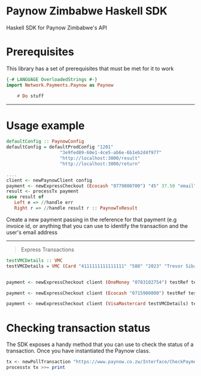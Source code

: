 # Paynow Zimbabwe Haskell SDK

Haskell SDK for Paynow Zimbabwe's API

# Prerequisites

This library has a set of prerequisites that must be met for it to work

```Haskell
{-# LANGUAGE OverloadedStrings #-}
import Network.Payments.Paynow as Paynow

	# Do stuff
```

---

# Usage example

```Haskell
defaultConfig :: PaynowConfig
defaultConfig = defaultProdConfig "1201"
                    "3e9fed89-60e1-4ce5-ab6e-6b1eb2d4f977"
                    "http://localhost:3000/result"
                    "http://localhost:3000/return"

....
client <- newPaynowClient config
payment <- newExpressCheckout (Ecocash "0779800700") "45" 37.50 "email" Nothing
result <- processTx payment
case result of
   Left e => //handle err
   Right r => //handle result r :: PaynowTxResult
```

Create a new payment passing in the reference for that payment (e.g invoice id, or anything that you can use to identify the transaction and the user's email address

---

> Express Transactions

```Haskell
testVMCDetails :: VMC
testVMCDetails = VMC (Card "4111111111111111" "588" "2023" "Trevor Sibanda") (BillingAddress "Address Line 1" "Line 2" "City" "Zimbabwe" Nothing)


payment <- newExpressCheckout client (OneMoney "0783102754") testRef testAmount testEmail Nothing

payment <- newExpressCheckout client (Ecocash "0715900800") testRef testAmount testEmail Nothing

payment <- newExpressCheckout client (VisaMastercard testVMCDetails) testRef testAmount testEmail Nothing

```

# Checking transaction status

The SDK exposes a handy method that you can use to check the status of a transaction. Once you have instantiated the Paynow class.

```Haskell
tx <- newPollTransaction "https://www.paynow.co.zw/Interface/CheckPayment/?guid=dece867e-5a40-4961-bf0e-5d691c2a97f8"
processtx tx >>= print
```
